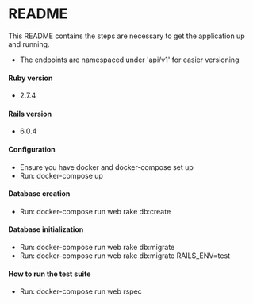 # README

This README contains the steps are necessary to get the
application up and running.

* The endpoints are namespaced under 'api/v1' for easier versioning

#### Ruby version
  - 2.7.4
#### Rails version
- 6.0.4
#### Configuration
  - Ensure you have docker and docker-compose set up
  - Run: docker-compose up
#### Database creation
  - Run: docker-compose run web rake db:create
#### Database initialization
  - Run: docker-compose run web rake db:migrate
  - Run: docker-compose run web rake db:migrate RAILS_ENV=test
#### How to run the test suite
  - Run: docker-compose run web rspec

